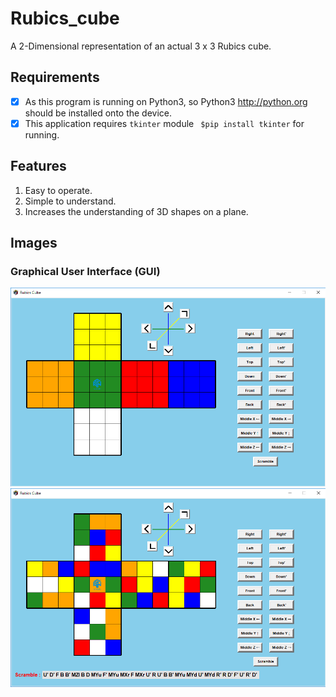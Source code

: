 # Rubics_cube
A 2-Dimensional representation of an actual 3 x 3 Rubics cube.

## Requirements
  - [x] As this program is running on Python3, so Python3 http://python.org should be installed onto the device.
  - [x] This application requires `tkinter` module ` $pip install tkinter` for running.
  
## Features
  1. Easy to operate.
  2. Simple to understand.
  3. Increases the understanding of 3D shapes on a plane.
  
## Images
  ### Graphical User Interface (GUI)
  ![GAME INTERFACE](https://github.com/rajdeep099/Rubics_cube/blob/main/normal.PNG)
  ![GAME INTERFACE](https://github.com/rajdeep099/Rubics_cube/blob/main/scramble.PNG)
  
